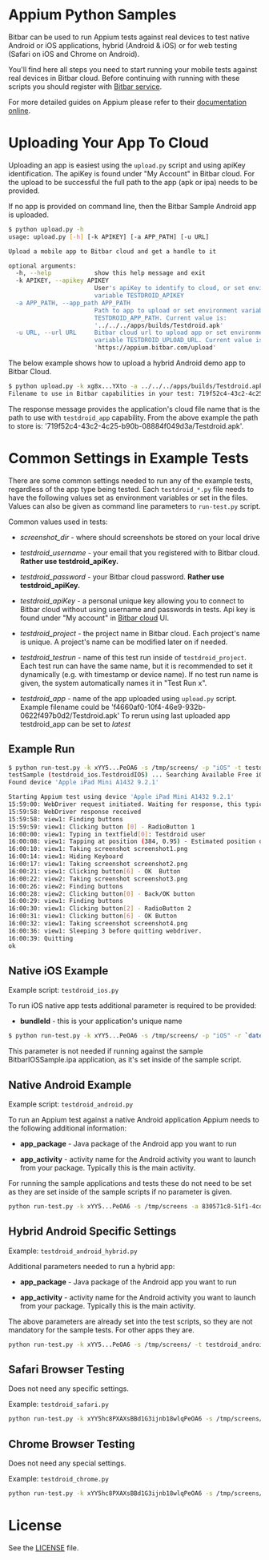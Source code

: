 

# Appium Python Samples

Bitbar can be used to run Appium tests against real devices to test
native Android or iOS applications, hybrid (Android & iOS) or for web
testing (Safari on iOS and Chrome on Android).

You'll find here all steps you need to start running your mobile tests
against real devices in Bitbar cloud. Before continuing with running with
these scripts you should register with [Bitbar service](https://cloud.bitbar.com/).

For more detailed guides on Appium please refer to their
[documentation
online](http://appium.io/slate/en/master/?python#about-appium).

# Uploading Your App To Cloud

Uploading an app is easiest using the `upload.py` script and using
apiKey identification. The apiKey is found under "My Account" in
Bitbar cloud. For the upload to be successful the full path to the
app (apk or ipa) needs to be provided.

If no app is provided on command line, then the Bitbar Sample Android app is
uploaded.

```bash
$ python upload.py -h
usage: upload.py [-h] [-k APIKEY] [-a APP_PATH] [-u URL]

Upload a mobile app to Bitbar cloud and get a handle to it

optional arguments:
  -h, --help            show this help message and exit
  -k APIKEY, --apikey APIKEY
                        User's apiKey to identify to cloud, or set environment
                        variable TESTDROID_APIKEY
  -a APP_PATH, --app_path APP_PATH
                        Path to app to upload or set environment variable
                        TESTDROID_APP_PATH. Current value is:
                        '../../../apps/builds/Testdroid.apk'
  -u URL, --url URL     Bitbar cloud url to upload app or set environment
                        variable TESTDROID_UPLOAD_URL. Current value is:
                        'https://appium.bitbar.com/upload'
```

The below example shows how to upload a hybrid Android demo app to Bitbar Cloud.

```bash
$ python upload.py -k xg8x...YXto -a ../../../apps/builds/Testdroid.apk
Filename to use in Bitbar capabilities in your test: 719f52c4-43c2-4c25-b91b-08884f049d3a/Testdroid.apk
```

The response message provides the application's cloud file name that
is the path to use with `testdroid_app` capability. From the above
example the path to store is:
'719f52c4-43c2-4c25-b90b-08884f049d3a/Testdroid.apk'.


# Common Settings in Example Tests

There are some common settings needed to run any of the example tests,
regardless of the app type being tested. Each `testdroid_*.py` file
needs to have the following values set as environment variables or set
in the files. Values can also be given as command line parameters to
`run-test.py` script.

Common values used in tests:

* *screenshot_dir* - where should screenshots be stored on your local drive

* *testdroid_username* - your email that you registered with to
   Bitbar cloud.  **Rather use testdroid_apiKey.**

* *testdroid_password* - your Bitbar cloud password. **Rather use
   testdroid_apiKey.**

* *testdroid_apiKey* - a personal unique key allowing you to connect
   to Bitbar cloud without using username and passwords in
   tests. Api key is found under "My account" in [Bitbar cloud](https://cloud.bitbar.com/) UI.

* *testdroid_project* - the project name in Bitbar cloud. Each
  project's name is unique. A project's name can be modified later on if needed.

* *testdroid_testrun* - name of this test run inside of
  `testdroid_project`. Each test run can have the same name, but it is
  recommended to set it dynamically (e.g. with timestamp or device
  name). If no test run name is given, the system automatically names
  it in "Test Run x".

* *testdroid_app* - name of the app uploaded using `upload.py`
  script. Example filename could be
  'f4660af0-10f4-46e9-932b-0622f497b0d2/Testdroid.apk' To rerun using
  last uploaded app testdroid_app can be set to *latest*

## Example Run

```bash
$ python run-test.py -k xYY5...PeOA6 -s /tmp/screens/ -p "iOS" -t testdroid_ios -a "latest"
testSample (testdroid_ios.TestdroidIOS) ... Searching Available Free iOS Device...
Found device 'Apple iPad Mini A1432 9.2.1'

Starting Appium test using device 'Apple iPad Mini A1432 9.2.1'
15:59:00: WebDriver request initiated. Waiting for response, this typically takes 2-3 mins
15:59:58: WebDriver response received
15:59:58: view1: Finding buttons
15:59:59: view1: Clicking button [0] - RadioButton 1
16:00:00: view1: Typing in textfield[0]: Testdroid user
16:00:08: view1: Tapping at position (384, 0.95) - Estimated position of SpaceBar
16:00:10: view1: Taking screenshot screenshot1.png
16:00:14: view1: Hiding Keyboard
16:00:17: view1: Taking screenshot screenshot2.png
16:00:21: view1: Clicking button[6] - OK  Button
16:00:22: view2: Taking screenshot screenshot3.png
16:00:26: view2: Finding buttons
16:00:28: view2: Clicking button[0] - Back/OK button
16:00:29: view1: Finding buttons
16:00:30: view1: Clicking button[2] - RadioButton 2
16:00:31: view1: Clicking button[6] - OK Button
16:00:32: view1: Taking screenshot screenshot4.png
16:00:36: view1: Sleeping 3 before quitting webdriver.
16:00:39: Quitting
ok

```

## Native iOS Example

Example script: `testdroid_ios.py`

To run iOS native app tests additional parameter is required to be provided:

* **bundleId** - this is your application's unique name

```bash
$ python run-test.py -k xYY5...PeOA6 -s /tmp/screens/ -p "iOS" -r `date +%R` -a "latest" --bundle_id "com.bitbar.testdroid.BitbarIOSSample" -t testdroid_ios  
```

This parameter is not needed if running against the sample BitbarIOSSample.ipa application, as it's set inside of the sample script.


## Native Android Example

Example script: `testdroid_android.py`

To run an Appium test against a native Android application Appium needs to the
following additional information:

* **app_package** - Java package of the Android app you want to run

* **app_activity** - activity name for the Android activity you want to
  launch from your package. Typically this is the main activity.

For running the sample applications and tests these do not need to be set as they are set inside of the sample scripts if no parameter is given.

```bash
python run-test.py -k xYY5...PeOA6 -s /tmp/screens -a 830571c8-51f1-4cd1-ad91-82e76c00a1b0/BitbarSampleApp.apk -p "Android Native" -r  `date +%R` -t testdroid_android
```

## Hybrid Android Specific Settings

Example: `testdroid_android_hybrid.py`

Additional parameters needed to run a hybrid app:

* **app_package** - Java package of the Android app you want to run

* **app_activity** - activity name for the Android activity you want to
  launch from your package. Typically this is the main activity.

The above parameters are already set into the test scripts, so they are not mandatory for the sample tests. For other apps they are.

```bash
python run-test.py -k xYY5...PeOA6 -s /tmp/screens/ -t testdroid_android_hybrid -p "Android Hybrid"  -r `date +%R` --app b9608704-b55d-4b71-83d4-d8027c67b49a/Testdroid.apk
```

## Safari Browser Testing

Does not need any specific settings.

Example: `testdroid_safari.py`

```bash
python run-test.py -k xYY5hc8PXAXsBBd1G3ijnb18wlqPeOA6 -s /tmp/screens/ -t testdroid_safari -p "Safari browser"  -r `date +%R`
```

##  Chrome Browser Testing

Does not need any special settings.

Example: `testdroid_chrome.py`

```bash
python run-test.py -k xYY5hc8PXAXsBBd1G3ijnb18wlqPeOA6 -s /tmp/screens/ -t testdroid_chrome -p "Chrome browser"  -r `date +%R`
```

# License

See the [LICENSE](https://github.com/bitbar/testdroid-samples/blob/master/LICENSE) file.
